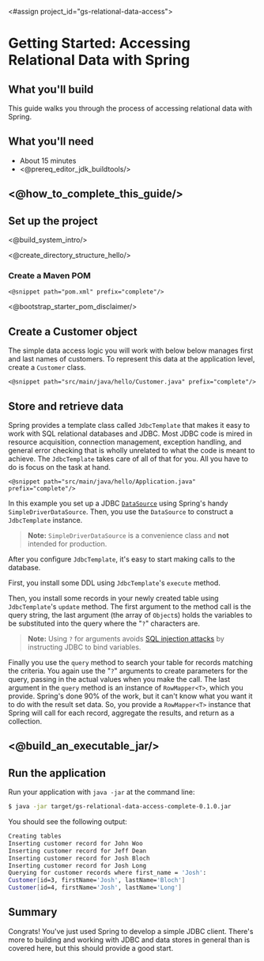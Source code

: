 <#assign project_id="gs-relational-data-access">

# Getting Started: Accessing Relational Data with Spring

What you'll build
-----------------

This guide walks you through the process of accessing relational data with Spring.

What you'll need
----------------

 - About 15 minutes
 - <@prereq_editor_jdk_buildtools/>

## <@how_to_complete_this_guide/>

<a name="scratch"></a>
Set up the project
------------------

<@build_system_intro/>

<@create_directory_structure_hello/>

### Create a Maven POM

    <@snippet path="pom.xml" prefix="complete"/>

<@bootstrap_starter_pom_disclaimer/>

<a name="initial"></a>
Create a Customer object
--------------------------
The simple data access logic you will work with below below manages first and last names of customers. To represent this data at the application level, create a `Customer` class.

    <@snippet path="src/main/java/hello/Customer.java" prefix="complete"/>


Store and retrieve data
---------------------------

Spring provides a template class called `JdbcTemplate` that makes it easy to work with SQL relational databases and JDBC. Most JDBC code is mired in resource acquisition, connection management, exception handling, and general error checking that is wholly unrelated to what the code is meant to achieve. The `JdbcTemplate` takes care of all of that for you. All you have to do is focus on the task at hand.

    <@snippet path="src/main/java/hello/Application.java" prefix="complete"/>

In this example you set up a JDBC [`DataSource`]() using Spring's handy `SimpleDriverDataSource`. Then, you use the `DataSource` to construct a `JdbcTemplate` instance. 

> **Note:** `SimpleDriverDataSource` is a convenience class and **not** intended for production.

After you configure `JdbcTemplate`, it's easy to start making calls to the database. 

First, you install some DDL using `JdbcTemplate`'s `execute` method.

Then, you install some records in your newly created table using `JdbcTemplate`'s `update` method. The first argument to the method call is the query string, the last argument (the array of `Object`s) holds the variables to be substituted into the query where the "`?`" characters are.

> **Note:** Using `?` for arguments avoids [SQL injection attacks](http://en.wikipedia.org/wiki/SQL_injection) by instructing JDBC to bind variables.

Finally you use the `query` method to search your table for records matching the criteria. You again use the "`?`" arguments to create parameters for the query, passing in the actual values when you make the call. The last argument in the `query` method is an instance of `RowMapper<T>`, which you provide. Spring's done 90% of the work, but it can't know what you want it to do with the result set data. So, you provide a `RowMapper<T>` instance that Spring will call for each record, aggregate the results, and return as a collection. 

## <@build_an_executable_jar/>


Run the application
-------------------

Run your application with `java -jar` at the command line:

```sh
$ java -jar target/gs-relational-data-access-complete-0.1.0.jar
```


You should see the following output:

```sh
Creating tables
Inserting customer record for John Woo
Inserting customer record for Jeff Dean
Inserting customer record for Josh Bloch
Inserting customer record for Josh Long
Querying for customer records where first_name = 'Josh':
Customer[id=3, firstName='Josh', lastName='Bloch']
Customer[id=4, firstName='Josh', lastName='Long']
```


Summary
-------
Congrats! You've just used Spring to develop a simple JDBC client. There's more to building and working with JDBC and data stores in general than is covered here, but this should provide a good start.

[zip]: https://github.com/springframework-meta/gs-relational-data-access/archive/master.zip
